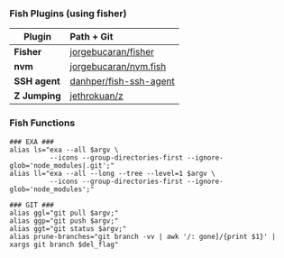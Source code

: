 ### Fish Plugins (using fisher)

| Plugin        | Path + Git                                                          |
| ------------- | :------------------------------------------------------------------ |
| **Fisher**    | [jorgebucaran/fisher](https://github.com/jorgebucaran/fisher)       |
| **nvm**       | [jorgebucaran/nvm.fish](https://github.com/jorgebucaran/nvm.fish)   |
| **SSH agent** | [danhper/fish-ssh-agent](https://github.com/danhper/fish-ssh-agent) |
| **Z Jumping** | [jethrokuan/z](https://github.com/jethrokuan/z)                     |

### Fish Functions

```
### EXA ###
alias ls="exa --all $argv \
	      --icons --group-directories-first --ignore-glob='node_modules|.git';"
alias ll="exa --all --long --tree --level=1 $argv \
	      --icons --group-directories-first --ignore-glob='node_modules';"

### GIT ###
alias ggl="git pull $argv;"
alias ggp="git push $argv;"
alias ggt="git status $argv;"
alias prune-branches="git branch -vv | awk '/: gone]/{print $1}' | xargs git branch $del_flag"
```
